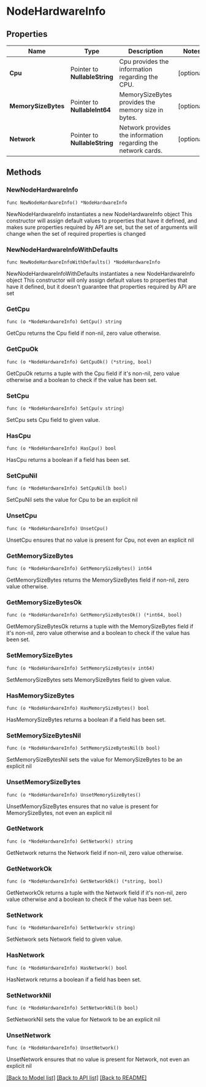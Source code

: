 # NodeHardwareInfo

## Properties

Name | Type | Description | Notes
------------ | ------------- | ------------- | -------------
**Cpu** | Pointer to **NullableString** | Cpu provides the information regarding the CPU. | [optional] 
**MemorySizeBytes** | Pointer to **NullableInt64** | MemorySizeBytes provides the memory size in bytes. | [optional] 
**Network** | Pointer to **NullableString** | Network provides the information regarding the network cards. | [optional] 

## Methods

### NewNodeHardwareInfo

`func NewNodeHardwareInfo() *NodeHardwareInfo`

NewNodeHardwareInfo instantiates a new NodeHardwareInfo object
This constructor will assign default values to properties that have it defined,
and makes sure properties required by API are set, but the set of arguments
will change when the set of required properties is changed

### NewNodeHardwareInfoWithDefaults

`func NewNodeHardwareInfoWithDefaults() *NodeHardwareInfo`

NewNodeHardwareInfoWithDefaults instantiates a new NodeHardwareInfo object
This constructor will only assign default values to properties that have it defined,
but it doesn't guarantee that properties required by API are set

### GetCpu

`func (o *NodeHardwareInfo) GetCpu() string`

GetCpu returns the Cpu field if non-nil, zero value otherwise.

### GetCpuOk

`func (o *NodeHardwareInfo) GetCpuOk() (*string, bool)`

GetCpuOk returns a tuple with the Cpu field if it's non-nil, zero value otherwise
and a boolean to check if the value has been set.

### SetCpu

`func (o *NodeHardwareInfo) SetCpu(v string)`

SetCpu sets Cpu field to given value.

### HasCpu

`func (o *NodeHardwareInfo) HasCpu() bool`

HasCpu returns a boolean if a field has been set.

### SetCpuNil

`func (o *NodeHardwareInfo) SetCpuNil(b bool)`

 SetCpuNil sets the value for Cpu to be an explicit nil

### UnsetCpu
`func (o *NodeHardwareInfo) UnsetCpu()`

UnsetCpu ensures that no value is present for Cpu, not even an explicit nil
### GetMemorySizeBytes

`func (o *NodeHardwareInfo) GetMemorySizeBytes() int64`

GetMemorySizeBytes returns the MemorySizeBytes field if non-nil, zero value otherwise.

### GetMemorySizeBytesOk

`func (o *NodeHardwareInfo) GetMemorySizeBytesOk() (*int64, bool)`

GetMemorySizeBytesOk returns a tuple with the MemorySizeBytes field if it's non-nil, zero value otherwise
and a boolean to check if the value has been set.

### SetMemorySizeBytes

`func (o *NodeHardwareInfo) SetMemorySizeBytes(v int64)`

SetMemorySizeBytes sets MemorySizeBytes field to given value.

### HasMemorySizeBytes

`func (o *NodeHardwareInfo) HasMemorySizeBytes() bool`

HasMemorySizeBytes returns a boolean if a field has been set.

### SetMemorySizeBytesNil

`func (o *NodeHardwareInfo) SetMemorySizeBytesNil(b bool)`

 SetMemorySizeBytesNil sets the value for MemorySizeBytes to be an explicit nil

### UnsetMemorySizeBytes
`func (o *NodeHardwareInfo) UnsetMemorySizeBytes()`

UnsetMemorySizeBytes ensures that no value is present for MemorySizeBytes, not even an explicit nil
### GetNetwork

`func (o *NodeHardwareInfo) GetNetwork() string`

GetNetwork returns the Network field if non-nil, zero value otherwise.

### GetNetworkOk

`func (o *NodeHardwareInfo) GetNetworkOk() (*string, bool)`

GetNetworkOk returns a tuple with the Network field if it's non-nil, zero value otherwise
and a boolean to check if the value has been set.

### SetNetwork

`func (o *NodeHardwareInfo) SetNetwork(v string)`

SetNetwork sets Network field to given value.

### HasNetwork

`func (o *NodeHardwareInfo) HasNetwork() bool`

HasNetwork returns a boolean if a field has been set.

### SetNetworkNil

`func (o *NodeHardwareInfo) SetNetworkNil(b bool)`

 SetNetworkNil sets the value for Network to be an explicit nil

### UnsetNetwork
`func (o *NodeHardwareInfo) UnsetNetwork()`

UnsetNetwork ensures that no value is present for Network, not even an explicit nil

[[Back to Model list]](../README.md#documentation-for-models) [[Back to API list]](../README.md#documentation-for-api-endpoints) [[Back to README]](../README.md)



